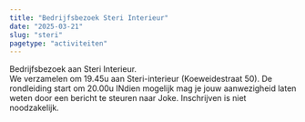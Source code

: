 ```yaml
---
title: "Bedrijfsbezoek Steri Interieur"
date: "2025-03-21"
slug: "steri"
pagetype: "activiteiten"
---
```


Bedrijfsbezoek aan Steri Interieur.  
We verzamelen om 19.45u aan Steri-interieur (Koeweidestraat 50). De rondleiding start om 20.00u
INdien mogelijk mag je jouw aanwezigheid laten weten door een bericht te steuren naar Joke. Inschrijven is niet noodzakelijk.